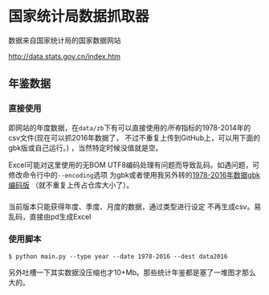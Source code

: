 # 国家统计局数据抓取器

数据来自国家统计局的国家数据网站

http://data.stats.gov.cn/index.htm

## 年鉴数据

### 直接使用

即网站的年度数据，在`data/zb`下有可以直接使用的*所有*指标的1978-2014年的csv文件(现在可以抓2016年数据了，
不过不重复上传到GitHub上，可以用下面的gbk版或自己运行。)
，当然特定时候没值就是空。

Excel可能对这里使用的无BOM UTF8编码处理有问题而导致乱码。如遇问题，可修改命令行中的`--encoding`选项
为gbk或者使用我另外转的<a href="https://pan.baidu.com/s/1JEGm0bfpXwvxwdZMKSoW2A">1978-2016年数据gbk编码版</a>
（就不重复上传占仓库大小了）。

###
当前版本只能获得年度、季度、月度的数据，通过类型进行设定
不再生成csv。易乱码，直接由pd生成Excel

### 使用脚本

```shell
$ python main.py --type year --date 1978-2016 --dest data2016
```

另外吐槽一下其实数据没压缩也才10+Mb。那些统计年鉴都是塞了一堆图才那么大的。
